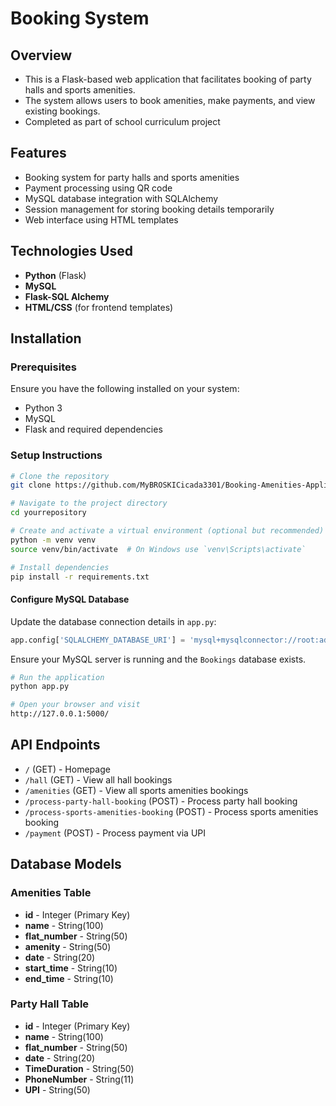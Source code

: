 # Booking System

## Overview

- This is a Flask-based web application that facilitates booking of party halls and sports amenities.
- The system allows users to book amenities, make payments, and view existing bookings.
- Completed as part of school curriculum project

## Features

- Booking system for party halls and sports amenities
- Payment processing using QR code
- MySQL database integration with SQLAlchemy
- Session management for storing booking details temporarily
- Web interface using HTML templates

## Technologies Used

- **Python** (Flask)
- **MySQL**
- **Flask-SQL Alchemy**
- **HTML/CSS** (for frontend templates)

## Installation

### Prerequisites

Ensure you have the following installed on your system:

- Python 3
- MySQL
- Flask and required dependencies

### Setup Instructions

```sh
# Clone the repository
git clone https://github.com/MyBROSKICicada3301/Booking-Amenities-Application.git

# Navigate to the project directory
cd yourrepository

# Create and activate a virtual environment (optional but recommended)
python -m venv venv
source venv/bin/activate  # On Windows use `venv\Scripts\activate`

# Install dependencies
pip install -r requirements.txt
```

#### Configure MySQL Database

Update the database connection details in `app.py`:

```python
app.config['SQLALCHEMY_DATABASE_URI'] = 'mysql+mysqlconnector://root:admin@localhost/Bookings'
```

Ensure your MySQL server is running and the `Bookings` database exists.

```sh
# Run the application
python app.py

# Open your browser and visit
http://127.0.0.1:5000/
```

## API Endpoints

- `/` (GET) - Homepage
- `/hall` (GET) - View all hall bookings
- `/amenities` (GET) - View all sports amenities bookings
- `/process-party-hall-booking` (POST) - Process party hall booking
- `/process-sports-amenities-booking` (POST) - Process sports amenities booking
- `/payment` (POST) - Process payment via UPI

## Database Models

### Amenities Table

- **id** - Integer (Primary Key)
- **name** - String(100)
- **flat_number** - String(50)
- **amenity** - String(50)
- **date** - String(20)
- **start_time** - String(10)
- **end_time** - String(10)

### Party Hall Table

- **id** - Integer (Primary Key)
- **name** - String(100)
- **flat_number** - String(50)
- **date** - String(20)
- **TimeDuration** - String(50)
- **PhoneNumber** - String(11)
- **UPI** - String(50)

